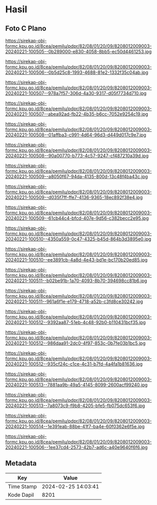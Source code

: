 # Hasil

## Foto C Plano

https://sirekap-obj-formc.kpu.go.id/8cea/pemilu/pdpr/82/08/01/20/09/8208012009003-20240221-100505--0b289000-e830-4058-8bb5-ec50d4461253.jpg

https://sirekap-obj-formc.kpu.go.id/8cea/pemilu/pdpr/82/08/01/20/09/8208012009003-20240221-100506--0b5d25c8-1993-4688-81e2-1332f35c04ab.jpg

https://sirekap-obj-formc.kpu.go.id/8cea/pemilu/pdpr/82/08/01/20/09/8208012009003-20240221-100507--978a7f57-306d-4a30-9317-d05f7734d710.jpg

https://sirekap-obj-formc.kpu.go.id/8cea/pemilu/pdpr/82/08/01/20/09/8208012009003-20240221-100507--abea92ad-fb22-4b35-b6cc-7052e9254c19.jpg

https://sirekap-obj-formc.kpu.go.id/8cea/pemilu/pdpr/82/08/01/20/09/8208012009003-20240221-100508--01affba3-c991-4d64-96d3-d449d017c9e7.jpg

https://sirekap-obj-formc.kpu.go.id/8cea/pemilu/pdpr/82/08/01/20/09/8208012009003-20240221-100508--90a00770-b773-4c57-9247-cf487210a39d.jpg

https://sirekap-obj-formc.kpu.go.id/8cea/pemilu/pdpr/82/08/01/20/09/8208012009003-20240221-100509--a8050f67-94da-4135-800d-13c48f4ba43c.jpg

https://sirekap-obj-formc.kpu.go.id/8cea/pemilu/pdpr/82/08/01/20/09/8208012009003-20240221-100509--d035f7ff-ffe7-4136-9365-18ec892f38e4.jpg

https://sirekap-obj-formc.kpu.go.id/8cea/pemilu/pdpr/82/08/01/20/09/8208012009003-20240221-100509--61cb44c4-bfcd-407e-9d56-c382becc2e95.jpg

https://sirekap-obj-formc.kpu.go.id/8cea/pemilu/pdpr/82/08/01/20/09/8208012009003-20240221-100510--4350a559-0c47-4325-b45d-864b3d3895e0.jpg

https://sirekap-obj-formc.kpu.go.id/8cea/pemilu/pdpr/82/08/01/20/09/8208012009003-20240221-100510--ee3891cb-4a8d-4e43-bd1e-bc170b20ed85.jpg

https://sirekap-obj-formc.kpu.go.id/8cea/pemilu/pdpr/82/08/01/20/09/8208012009003-20240221-100511--b02be91b-1a70-4093-8b70-394698cc81b6.jpg

https://sirekap-obj-formc.kpu.go.id/8cea/pemilu/pdpr/82/08/01/20/09/8208012009003-20240221-100511--961a6f1e-e179-4718-a52b-c3fd8ce30242.jpg

https://sirekap-obj-formc.kpu.go.id/8cea/pemilu/pdpr/82/08/01/20/09/8208012009003-20240221-100512--9392aa87-51eb-4c48-92b0-b110431bcf35.jpg

https://sirekap-obj-formc.kpu.go.id/8cea/pemilu/pdpr/82/08/01/20/09/8208012009003-20240221-100512--986daa91-2dc0-4f97-853c-0b7fe03b1bc5.jpg

https://sirekap-obj-formc.kpu.go.id/8cea/pemilu/pdpr/82/08/01/20/09/8208012009003-20240221-100512--935cf24c-c1ce-4c31-b7fd-4a4fa1b81636.jpg

https://sirekap-obj-formc.kpu.go.id/8cea/pemilu/pdpr/82/08/01/20/09/8208012009003-20240221-100513--7881aa9b-49a5-4145-8099-2600acf99240.jpg

https://sirekap-obj-formc.kpu.go.id/8cea/pemilu/pdpr/82/08/01/20/09/8208012009003-20240221-100513--7a8073c9-f9b8-4205-bfe5-fb075dc653f6.jpg

https://sirekap-obj-formc.kpu.go.id/8cea/pemilu/pdpr/82/08/01/20/09/8208012009003-20240221-100514--1e391eab-88be-41f7-ba4e-60f0362e6f5e.jpg

https://sirekap-obj-formc.kpu.go.id/8cea/pemilu/pdpr/82/08/01/20/09/8208012009003-20240221-100506--1ee37cd4-2573-42b7-ad6c-a40e9640f6f6.jpg


## Metadata

| Key        | Value               |
| ---------- | ------------------- |
| Time Stamp | 2024-02-25 14:03:41 |
| Kode Dapil | 8201                |



